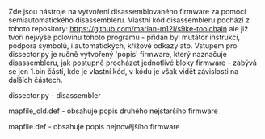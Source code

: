 
Zde jsou nástroje na vytvoření disassemblovaného firmware za pomocí semiautomatického disassembleru.
Vlastní kód disassembleru pochází z tohoto repository: https://github.com/marian-m12l/s9ke-toolchain ale již tvoří nejvýše polovinu
tohoto programu - přidán byl mutátor instrukcí, podpora symbolů, i automatických, křížové odkazy atp. Vstupem pro dissector.py je ručně vytvořený 
'popis' firmware, který naznačuje disassembleru, jak postupně procházet jednotlivé bloky firmware - zabývá se jen 1.bin částí, kde je vlastní kód,
v kódu je však vidět závislosti na dalších částech.

dissector.py - disassembler

mapfile_old.def - obsahuje popis druhého nejstaršího firmware

mapfile.def - obsahuje popis nejnovějšího firmware


